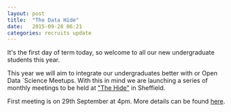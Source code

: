 ```yaml
---
layout: post
title:  "The Data Hide"
date:   2015-09-28 06:21
categories: recruits update
---
```


It's the first day of term today, so welcome to all our new undergraduate students this year.

This year we will aim to integrate our undergraduates better with or Open Data `Science Meetups. With this in mind we are launching a series of monthly meetings to be held at ["The Hide"](https://www.facebook.com/TheHideS3) in Sheffield.

First meeting is on 29th September at 4pm. More details can be found [here](http://opendsi.cc/datahide).
